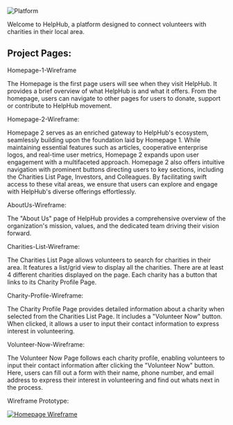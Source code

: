 <img src="https://img.shields.io/badge/Final-Project-white" alt="Platform">

Welcome to HelpHub, a platform designed to connect volunteers with charities in their local area. 

## Project Pages: 

Homepage-1-Wireframe

The Homepage is the first page users will see when they visit HelpHub. It provides a brief overview of what HelpHub is and what it offers. From the homepage, users can navigate to other pages for users to donate, support or contribute to HelpHub movement.

Homepage-2-Wireframe:

Homepage 2 serves as an enriched gateway to HelpHub's ecosystem, seamlessly building upon the foundation laid by Homepage 1. While maintaining essential features such as articles, cooperative enterprise logos, and real-time user metrics, Homepage 2 expands upon user engagement with a multifaceted approach. Homepage 2 also offers intuitive navigation with prominent buttons directing users to key sections, including the Charities List Page, Investors, and Colleagues. By facilitating swift access to these vital areas, we ensure that users can explore and engage with HelpHub's diverse offerings effortlessly.

AboutUs-Wireframe:

The "About Us" page of HelpHub provides a comprehensive overview of the organization's mission, values, and the dedicated team driving their vision forward.

Charities-List-Wireframe:

The Charities List Page allows volunteers to search for charities in their area. It features a list/grid view to display all the charities. There are at least 4 different charities displayed on the page. Each charity has a button that links to its Charity Profile Page.

Charity-Profile-Wireframe:

The Charity Profile Page provides detailed information about a charity when selected from the Charities List Page. It includes a "Volunteer Now" button. When clicked, it allows a user to input their contact information to express interest in volunteering.

Volunteer-Now-Wireframe:

The Volunteer Now Page follows each charity profile, enabling volunteers to input their contact information after clicking the "Volunteer Now" button. Here, users can fill out a form with their name, phone number, and email address to express their interest in volunteering and find out whats next in the process.


Wireframe Prototype:

[![Homepage Wireframe](https://img.shields.io/badge/Homepage-Wireframe-gold)](https://www.figma.com/proto/4ZE2L6zqNLofAnNcq3xzSz/index?type=design&node-id=2-19&t=kFLnMOVHTBfh27dg-1&scaling=scale-down&page-id=2%3A12&starting-point-node-id=2%3A19&mode=design)
